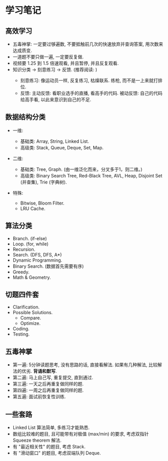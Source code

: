 # 学习笔记

## 高效学习

- 五毒神掌: 一定要过够遍数, 不要抵触前几次的快速放弃并查询答案, 用次数来达成质变.
- 一道题不要只做一遍, 一定要反复做.
- 视频要 1.25 到 1.5 倍速观看, 并且暂停, 并且反复观看.
- 知识分类 -> 刻意练习 -> 反馈. (推荐阅读: <Outliers>)
  - 刻意练习: 像运动员一样, 反复练习, 枯燥联系. 练枪, 而不是一上来就打排位.
  - 反馈: 主动反馈: 看职业选手的直播, 看高手的代码. 被动反馈: 自己的代码给高手看, 以此来意识到自己的不足.

## 数据结构分类

- 一维: 
  - 基础类: Array, String, Linked List.
  - 高级类: Stack, Queue, Deque, Set, Map.

- 二维: 
  - 基础类: Tree, Graph. (由一维泛化而来，分叉多于1，则二维。)
  - 高级类: Binary Search Tree, Red-Black Tree, AVL, Heap, Disjoint Set (并查集), Trie (字典树).

- 特殊: 
  - Bitwise, Bloom Filter.
  - LRU Cache.

## 算法分类

- Branch. (if-else)
- Loop. (for, while)
- Recursion.
- Search. (DFS, DFS, A*)
- Dynamic Programming.
- Binary Search. (数据首先需要有序)
- Greedy.
- Math & Geometry.

## 切题四件套

- Clarification.
- Possible Solutions.
  - Compare.
  - Optimize.
- Coding.
- Testing.

## 五毒神掌

- 第一遍: 5分钟读题思考, 没有思路的话, 直接看解法. 如果有几种解法, 比较解法的优劣. **背诵和默写**.
- 第二遍: 马上自己写, 重复提交, 直到通过.
- 第三遍: 一天之后再重复做同样的题.
- 第四遍: 一周之后再重复做同样的题.
- 第五遍: 面试前恢复性训练.

## 一些套路

- Linked List 算法简单, 多练习才能熟悉.
- 数组比较难的题目, 且可能带有对极值 (max/min) 的要求, 考虑双指针 Squeeze theorem 解法.
- 有 "最近相关性" 的题目, 考虑 Stack.
- 有 "滑动窗口" 的题目, 考虑双端队列 Deque.
